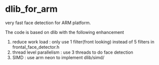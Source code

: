 # dlib_for_arm

very fast face detection for ARM platform.

The code is based on dlib with the following enhancement
1) reduce work load : only use 1 filter(front looking) instead of 5 filters in frontal_face_detector.h
2) thread level parallelism : use 3 threads to do face detection 
3) SIMD : use arm neon to implement dlib/simd/

